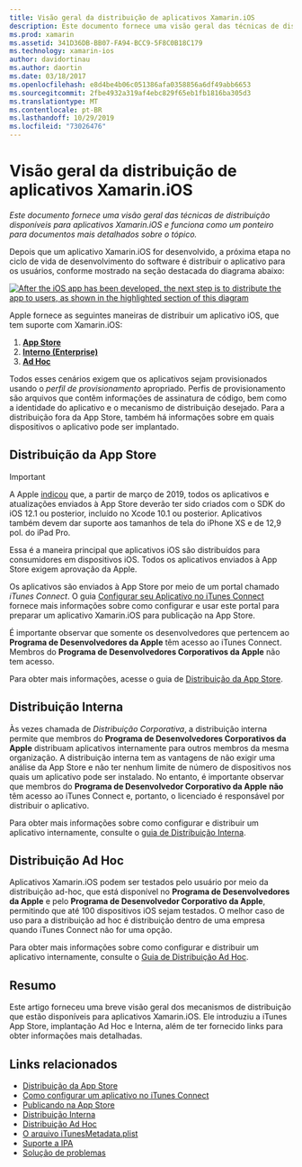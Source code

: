 ```yaml
---
title: Visão geral da distribuição de aplicativos Xamarin.iOS
description: Este documento fornece uma visão geral das técnicas de distribuição disponíveis para aplicativos Xamarin.iOS e funciona como um ponteiro para documentos mais detalhados sobre o tópico.
ms.prod: xamarin
ms.assetid: 341D36DB-BB07-FA94-BCC9-5F8C0B18C179
ms.technology: xamarin-ios
author: davidortinau
ms.author: daortin
ms.date: 03/18/2017
ms.openlocfilehash: e8d4be4b06c051386afa0358856a6df49abb6653
ms.sourcegitcommit: 2fbe4932a319af4ebc829f65eb1fb1816ba305d3
ms.translationtype: MT
ms.contentlocale: pt-BR
ms.lasthandoff: 10/29/2019
ms.locfileid: "73026476"
---
```

# <a name="xamarinios-app-distribution-overview"></a>Visão geral da distribuição de aplicativos Xamarin.iOS

_Este documento fornece uma visão geral das técnicas de distribuição disponíveis para aplicativos Xamarin.iOS e funciona como um ponteiro para documentos mais detalhados sobre o tópico._

Depois que um aplicativo Xamarin.iOS for desenvolvido, a próxima etapa no ciclo de vida de desenvolvimento do software é distribuir o aplicativo para os usuários, conforme mostrado na seção destacada do diagrama abaixo:

[![](images/publishingdiagram.png "After the iOS app has been developed, the next step is to distribute the app to users, as shown in the highlighted section of this diagram")](images/publishingdiagram.png#lightbox)

Apple fornece as seguintes maneiras de distribuir um aplicativo iOS, que tem suporte com Xamarin.iOS:

1. [**App Store**](#App_Store_Distribution)
2. [**Interno (Enterprise)** ](#In-House_Distribution)
3. [**Ad Hoc**](#Ad_Hoc_Distribution)

Todos esses cenários exigem que os aplicativos sejam provisionados usando o *perfil de provisionamento* apropriado. Perfis de provisionamento são arquivos que contêm informações de assinatura de código, bem como a identidade do aplicativo e o mecanismo de distribuição desejado. Para a distribuição fora da App Store, também há informações sobre em quais dispositivos o aplicativo pode ser implantado.

<a name="App_Store_Distribution"/>

## <a name="app-store-distribution"></a>Distribuição da App Store

> [!IMPORTANT]
> A Apple [indicou](https://developer.apple.com/ios/submit/) que, a partir de março de 2019, todos os aplicativos e atualizações enviados à App Store deverão ter sido criados com o SDK do iOS 12.1 ou posterior, incluído no Xcode 10.1 ou posterior.
> Aplicativos também devem dar suporte aos tamanhos de tela do iPhone XS e de 12,9 pol. do iPad Pro.

Essa é a maneira principal que aplicativos iOS são distribuídos para consumidores em dispositivos iOS. Todos os aplicativos enviados à App Store exigem aprovação da Apple.

Os aplicativos são enviados à App Store por meio de um portal chamado *iTunes Connect*. O guia [Configurar seu Aplicativo no iTunes Connect](~/ios/deploy-test/app-distribution/app-store-distribution/itunesconnect.md) fornece mais informações sobre como configurar e usar este portal para preparar um aplicativo Xamarin.iOS para publicação na App Store.

É importante observar que somente os desenvolvedores que pertencem ao **Programa de Desenvolvedores da Apple** têm acesso ao iTunes Connect. Membros do **Programa de Desenvolvedores Corporativos da Apple** não tem acesso.

Para obter mais informações, acesse o guia de [Distribuição da App Store](~/ios/deploy-test/app-distribution/app-store-distribution/index.md).

<a name="In-House_Distribution"/>

## <a name="in-house-distribution"></a>Distribuição Interna

Às vezes chamada de *Distribuição Corporativa*, a distribuição interna permite que membros do **Programa de Desenvolvedores Corporativos da Apple** distribuam aplicativos internamente para outros membros da mesma organização. A distribuição interna tem as vantagens de não exigir uma análise da App Store e não ter nenhum limite de número de dispositivos nos quais um aplicativo pode ser instalado. No entanto, é importante observar que membros do **Programa de Desenvolvedor Corporativo da Apple** **não** têm acesso ao iTunes Connect e, portanto, o licenciado é responsável por distribuir o aplicativo.

Para obter mais informações sobre como configurar e distribuir um aplicativo internamente, consulte o [guia de Distribuição Interna](~/ios/deploy-test/app-distribution/in-house-distribution.md).

<a name="Ad_Hoc_Distribution"/>

## <a name="ad-hoc-distribution"></a>Distribuição Ad Hoc

Aplicativos Xamarin.iOS podem ser testados pelo usuário por meio da distribuição ad-hoc, que está disponível no **Programa de Desenvolvedores da Apple** e pelo **Programa de Desenvolvedor Corporativo da Apple**, permitindo que até 100 dispositivos iOS sejam testados. O melhor caso de uso para a distribuição ad hoc é distribuição dentro de uma empresa quando iTunes Connect não for uma opção.

Para obter mais informações sobre como configurar e distribuir um aplicativo internamente, consulte o [Guia de Distribuição Ad Hoc](~/ios/deploy-test/app-distribution/ad-hoc-distribution.md).

## <a name="summary"></a>Resumo

Este artigo forneceu uma breve visão geral dos mecanismos de distribuição que estão disponíveis para aplicativos Xamarin.iOS. Ele introduziu a iTunes App Store, implantação Ad Hoc e Interna, além de ter fornecido links para obter informações mais detalhadas.

## <a name="related-links"></a>Links relacionados

- [Distribuição da App Store](~/ios/deploy-test/app-distribution/app-store-distribution/index.md)
- [Como configurar um aplicativo no iTunes Connect](~/ios/deploy-test/app-distribution/app-store-distribution/itunesconnect.md)
- [Publicando na App Store](~/ios/deploy-test/app-distribution/app-store-distribution/publishing-to-the-app-store.md)
- [Distribuição Interna](~/ios/deploy-test/app-distribution/in-house-distribution.md)
- [Distribuição Ad Hoc](~/ios/deploy-test/app-distribution/ad-hoc-distribution.md)
- [O arquivo iTunesMetadata.plist](~/ios/deploy-test/app-distribution/itunesmetadata.md)
- [Suporte a IPA](~/ios/deploy-test/app-distribution/ipa-support.md)
- [Solução de problemas](~/ios/deploy-test/troubleshooting.md)

